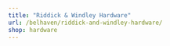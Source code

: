 ```yaml
---
title: "Riddick & Windley Hardware"
url: /belhaven/riddick-and-windley-hardware/
shop: hardware
---
```

